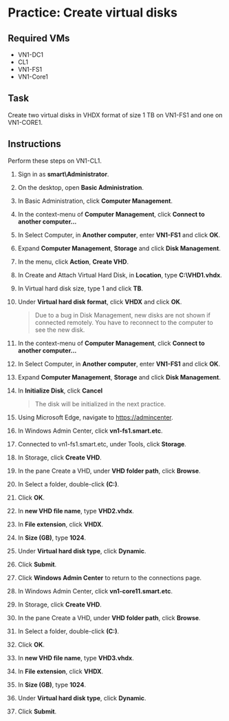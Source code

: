 # Practice: Create virtual disks

## Required VMs

* VN1-DC1
* CL1
* VN1-FS1
* VN1-Core1

## Task

Create two virtual disks in VHDX format of size 1 TB on VN1-FS1 and one on VN1-CORE1.

## Instructions

Perform these steps on VN1-CL1.

1. Sign in as **smart\Administrator**.
1. On the desktop, open **Basic Administration**.
1. In Basic Administration, click **Computer Management**.
1. In the context-menu of **Computer Management**, click **Connect to another computer...**
1. In Select Computer, in **Another computer**, enter **VN1-FS1** and click **OK**.
1. Expand **Computer Management**, **Storage** and click **Disk Management**.
1. In the menu, click **Action**, **Create VHD**.
1. In Create and Attach Virtual Hard Disk, in **Location**, type **C:\VHD1.vhdx**.
1. In Virtual hard disk size, type 1 and click **TB**.
1. Under **Virtual hard disk format**, click **VHDX** and click **OK**.

    > Due to a bug in Disk Management, new disks are not shown if connected remotely. You have to reconnect to the computer to see the new disk.

1. In the context-menu of **Computer Management**, click **Connect to another computer...**
1. In Select Computer, in **Another computer**, enter **VN1-FS1** and click **OK**.
1. Expand **Computer Management**, **Storage** and click **Disk Management**.
1. In **Initialize Disk**, click **Cancel**

    > The disk will be initialized in the next practice.

1. Using Microsoft Edge, navigate to <https://admincenter>.
1. In Windows Admin Center, click **vn1-fs1.smart.etc**.
1. Connected to vn1-fs1.smart.etc, under Tools, click **Storage**.
1. In Storage, click **Create VHD**.
1. In the pane Create a VHD, under **VHD folder path**, click **Browse**.
1. In Select a folder, double-click **(C:)**.
1. Click **OK**.
1. In **new VHD file name**, type **VHD2.vhdx**.
1. In **File extension**, click **VHDX**.
1. In **Size (GB)**, type **1024**.
1. Under **Virtual hard disk type**, click **Dynamic**.
1. Click **Submit**.
1. Click **Windows Admin Center** to return to the connections page.
1. In Windows Admin Center, click **vn1-core11.smart.etc**.
1. In Storage, click **Create VHD**.
1. In the pane Create a VHD, under **VHD folder path**, click **Browse**.
1. In Select a folder, double-click **(C:)**.
1. Click **OK**.
1. In **new VHD file name**, type **VHD3.vhdx**.
1. In **File extension**, click **VHDX**.
1. In **Size (GB)**, type **1024**.
1. Under **Virtual hard disk type**, click **Dynamic**.
1. Click **Submit**.
